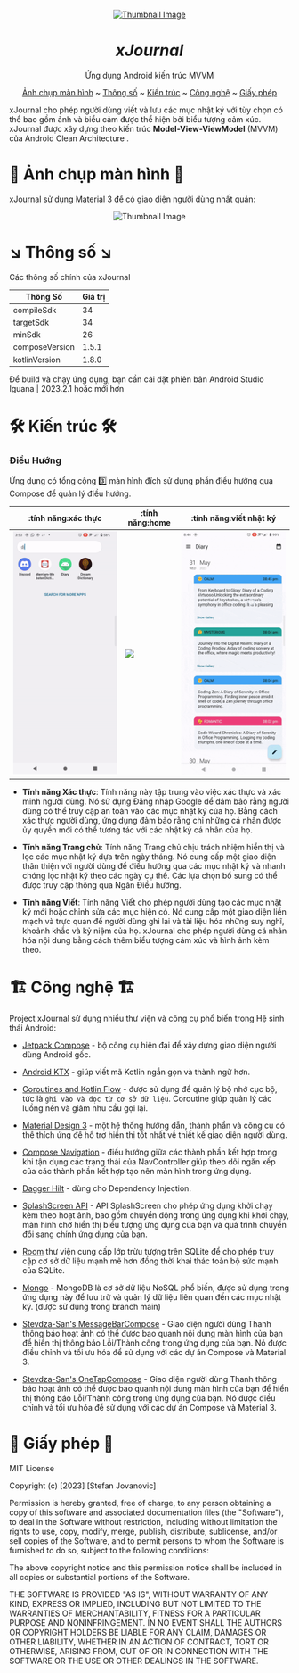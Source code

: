 <br />
<div align="center">
  <a href="https://github.com/othneildrew/Best-README-Template">
     <img src="https://i.postimg.cc/rmY4gqT4/image.png" alt="Thumbnail Image">
  </a>

<h1 align = "center">
<b><i>xJournal</i></b>
</h1>

  <p align="center">
    Ứng dụng Android kiến trúc MVVM 
    <br />


  
[Ảnh chụp màn hình](#camera_flash-screenshots-camera_flash) ~
[Thông số](#arrow_lower_right-deployment-arrow_lower_right) ~
[Kiến trúc](#hammer_and_wrench-architecture-hammer_and_wrench) ~
[Công nghệ](#building_construction-tech-stack-building_construction) ~ 
[Giấy phép](#scroll-giay-phep-scroll)  
 
</div>
    
xJournal cho phép người dùng viết và lưu các mục nhật ký với tùy chọn có thể bao gồm ảnh và biểu cảm được thể hiện bởi biểu tượng cảm xúc.
xJournal được xây dựng theo kiến trúc **Model-View-ViewModel** (MVVM) của Android Clean Architecture .

# :camera_flash: **Ảnh chụp màn hình** :camera_flash:

xJournal sử dụng Material 3 để có giao diện người dùng nhất quán:

<p align="center">
<img img width="2300" height="400" src="https://i.postimg.cc/bJMWpRmG/x-Journal-Demo.png" alt="Thumbnail Image">
<!-- <img img width="200" height="400" src="./readme-assets/screenshots/screen_1.png"> &nbsp;&nbsp;&nbsp;&nbsp;
<img img width="200" height="400" src="./readme-assets/screenshots/screen_2.png"> &nbsp;&nbsp;&nbsp;&nbsp;   
<img img width="200" height="400" src="./readme-assets/screenshots/screen_3.png"> &nbsp;&nbsp;&nbsp;&nbsp;  -->

</p>



# :arrow_lower_right: **Thông số** :arrow_lower_right:
Các thông số chính của xJournal

| Thông Số       | Giá trị |
|----------------|---------|
| compileSdk     | 34      |
| targetSdk      | 34      |
| minSdk         | 26      |
| composeVersion | 1.5.1   |
| kotlinVersion  | 1.8.0   |

Để build và chạy ứng dụng, bạn cần cài đặt phiên bản Android Studio Iguana | 2023.2.1 hoặc mới hơn
# :hammer_and_wrench: **Kiến trúc** :hammer_and_wrench:

### Điều Hướng
Ứng dụng có tổng cộng :three: màn hình đích sử dụng phần điều hướng qua Compose để quản lý điều hướng.

| :tính năng:xác thực                | :tính năng:home                       | :tính năng:viết nhật ký           |
|-------------------------------------|-------------------------------------|-------------------------------------|
| ![](./readme-assets/gifs/gif_1.gif) | ![](./readme-assets/gifs/gif_2.gif) | ![](./readme-assets/gifs/gif_3.gif) |


 - **Tính năng Xác thực**: Tính năng này tập trung vào việc xác thực và xác minh người dùng. Nó sử dụng Đăng nhập Google để đảm bảo rằng người dùng có thể truy cập an toàn vào các mục nhật ký của họ. Bằng cách xác thực người dùng, ứng dụng đảm bảo rằng chỉ những cá nhân được ủy quyền mới có thể tương tác với các nhật ký cá nhân của họ.

 - **Tính năng Trang chủ**: Tính năng Trang chủ chịu trách nhiệm hiển thị và lọc các mục nhật ký dựa trên ngày tháng. Nó cung cấp một giao diện thân thiện với người dùng để điều hướng qua các mục nhật ký và nhanh chóng lọc nhật ký theo các ngày cụ thể. Các lựa chọn bổ sung có thể được truy cập thông qua Ngăn Điều hướng.

 - **Tính năng Viết**: Tính năng Viết cho phép người dùng tạo các mục nhật ký mới hoặc chỉnh sửa các mục hiện có. Nó cung cấp một giao diện liền mạch và trực quan để người dùng ghi lại và tài liệu hóa những suy nghĩ, khoảnh khắc và kỷ niệm của họ. xJournal cho phép người dùng cá nhân hóa nội dung bằng cách thêm biểu tượng cảm xúc và hình ảnh kèm theo.


# :building_construction: **Công nghệ** :building_construction:

Project xJournal sử dụng nhiều thư viện và công cụ phổ biến trong Hệ sinh thái Android:

* [Jetpack Compose](https://developer.android.com/jetpack/compose) - bộ công cụ hiện đại để xây dựng giao diện người dùng Android gốc.
* [Android KTX](https://developer.android.com/kotlin/ktx) - giúp viết mã Kotlin ngắn gọn và thành ngữ hơn.

* [Coroutines and Kotlin Flow](https://kotlinlang.org/docs/reference/coroutines-overview.html) - được sử dụng để quản lý bộ nhớ cục bộ, tức là `ghi vào và đọc từ cơ sở dữ liệu`. Coroutine giúp quản lý các luồng nền và giảm nhu cầu gọi lại.
* [Material Design 3](https://m3.material.io/) - một hệ thống hướng dẫn, thành phần và công cụ có thể thích ứng để hỗ trợ hiển thị tốt nhất về thiết kế giao diện người dùng.
* [Compose Navigation](https://developer.android.com/jetpack/compose/navigation) - điều hướng giữa các thành phần kết hợp trong khi tận dụng các trạng thái của NavController giúp theo dõi ngăn xếp của các thành phần kết hợp tạo nên màn hình trong ứng dụng.
* [Dagger Hilt](https://dagger.dev/hilt/) - dùng cho Dependency Injection.
* [SplashScreen API](https://developer.android.com/develop/ui/views/launch/splash-screen) - API SplashScreen cho phép ứng dụng khởi chạy kèm theo hoạt ảnh, bao gồm chuyển động trong ứng dụng khi khởi chạy, màn hình chờ hiển thị biểu tượng ứng dụng của bạn và quá trình chuyển đổi sang chính ứng dụng của bạn.

* [Room](https://developer.android.com/topic/libraries/architecture/room) thư viện cung cấp lớp trừu tượng trên SQLite để cho phép truy cập cơ sở dữ liệu mạnh mẽ hơn đồng thời khai thác toàn bộ sức mạnh của SQLite.
* [Mongo](https://www.mongodb.com/) - MongoDB là cơ sở dữ liệu NoSQL phổ biến, được sử dụng trong ứng dụng này để lưu trữ và quản lý dữ liệu liên quan đến các mục nhật ký. (được sử dụng trong branch main)
* [Stevdza-San's MessageBarCompose](https://github.com/stevdza-san/MessageBarCompose) - Giao diện người dùng Thanh thông báo hoạt ảnh có thể được bao quanh nội dung màn hình của bạn để hiển thị thông báo Lỗi/Thành công trong ứng dụng của bạn. Nó được điều chỉnh và tối ưu hóa để sử dụng với các dự án Compose và Material 3.

* [Stevdza-San's OneTapCompose](https://github.com/stevdza-san/OneTapCompose) - Giao diện người dùng Thanh thông báo hoạt ảnh có thể được bao quanh nội dung màn hình của bạn để hiển thị thông báo Lỗi/Thành công trong ứng dụng của bạn. Nó được điều chỉnh và tối ưu hóa để sử dụng với các dự án Compose và Material 3.

# :scroll: **Giấy phép** :scroll:

MIT License

Copyright (c) [2023] [Stefan Jovanovic]

Permission is hereby granted, free of charge, to any person obtaining a copy
of this software and associated documentation files (the "Software"), to deal
in the Software without restriction, including without limitation the rights
to use, copy, modify, merge, publish, distribute, sublicense, and/or sell
copies of the Software, and to permit persons to whom the Software is
furnished to do so, subject to the following conditions:

The above copyright notice and this permission notice shall be included in all
copies or substantial portions of the Software.

THE SOFTWARE IS PROVIDED "AS IS", WITHOUT WARRANTY OF ANY KIND, EXPRESS OR
IMPLIED, INCLUDING BUT NOT LIMITED TO THE WARRANTIES OF MERCHANTABILITY,
FITNESS FOR A PARTICULAR PURPOSE AND NONINFRINGEMENT. IN NO EVENT SHALL THE
AUTHORS OR COPYRIGHT HOLDERS BE LIABLE FOR ANY CLAIM, DAMAGES OR OTHER
LIABILITY, WHETHER IN AN ACTION OF CONTRACT, TORT OR OTHERWISE, ARISING FROM,
OUT OF OR IN CONNECTION WITH THE SOFTWARE OR THE USE OR OTHER DEALINGS IN THE
SOFTWARE.
